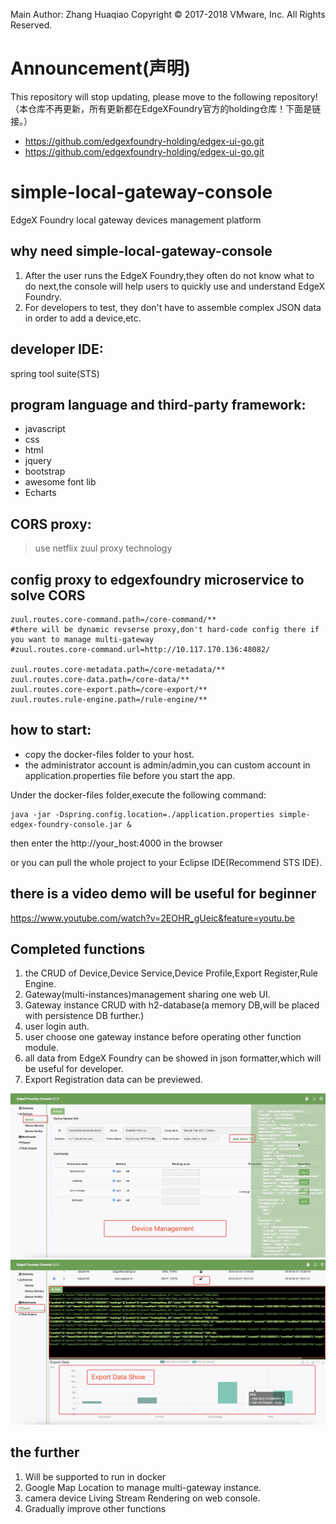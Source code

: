 Main Author: Zhang Huaqiao
Copyright © 2017-2018 VMware, Inc. All Rights Reserved.

# Announcement(声明)

This repository will stop updating, please move to the following repository!
（本仓库不再更新，所有更新都在EdgeXFoundry官方的holding仓库！下面是链接。）

*   https://github.com/edgexfoundry-holding/edgex-ui-go.git
*   https://github.com/edgexfoundry-holding/edgex-ui-go.git

# simple-local-gateway-console
EdgeX Foundry local gateway devices management platform


## why need simple-local-gateway-console

1.  After the user runs the EdgeX Foundry,they often do not know what to do next,the console will help users to quickly use and understand EdgeX Foundry.
2. For developers to test, they don't have to assemble complex JSON data in order to add a device,etc.


## developer IDE:

spring tool suite(STS)
[](https://spring.io/tools "spring tool suite") 

## program language and third-party framework:

*   javascript
*   css
*   html
*   jquery
*   bootstrap
*   awesome font lib
*   Echarts

## CORS proxy:

> use netflix zuul proxy technology


## config proxy to edgexfoundry microservice to solve CORS

	zuul.routes.core-command.path=/core-command/**
	#there will be dynamic revserse proxy,don't hard-code config there if you want to manage multi-gateway
	#zuul.routes.core-command.url=http://10.117.170.136:48082/

	zuul.routes.core-metadata.path=/core-metadata/**
	zuul.routes.core-data.path=/core-data/**
	zuul.routes.core-export.path=/core-export/**
	zuul.routes.rule-engine.path=/rule-engine/**

## how to start:

*   copy the docker-files folder to your host.
*   the administrator account is admin/admin,you can custom account in application.properties file before you start the app.

Under the docker-files folder,execute the following command:

	java -jar -Dspring.config.location=./application.properties simple-edgex-foundry-console.jar &

	
then enter the http://your_host:4000 in the browser

or you can  pull the whole project to your Eclipse IDE(Recommend STS IDE).


## there is a video demo will be useful for beginner

https://www.youtube.com/watch?v=2EOHR_gUeic&feature=youtu.be

## Completed functions

1.  the CRUD of Device,Device Service,Device Profile,Export Register,Rule Engine.
2.  Gateway(multi-instances)management sharing one web UI.
3.  Gateway instance CRUD with h2-database(a memory DB,will be placed with persistence DB further.)
4.  user login auth.
5.  user choose one gateway instance before operating other function module.
6.  all data from EdgeX Foundry can be showed in json formatter,which will be useful for developer.
7.  Export Registration data can be previewed.

![altText](https://raw.githubusercontent.com/badboy-huaqiao/simple-local-gateway-console/master/image/device.png)  
![altText](https://raw.githubusercontent.com/badboy-huaqiao/simple-local-gateway-console/master/image/export_data_show.png) 

## the further 

1.  Will be supported to run in docker
2.  Google Map Location to manage multi-gateway instance.
3.  camera device Living Stream Rendering on web console.
4.  Gradually improve other functions






